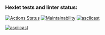 ### Hexlet tests and linter status:

[![Actions Status](https://github.com/LarissaRomanova/frontend-project-44/actions/workflows/hexlet-check.yml/badge.svg)](https://github.com/LarissaRomanova/frontend-project-44/actions)
[![Maintainability](https://api.codeclimate.com/v1/badges/324b317d804573e2619e/maintainability)](https://codeclimate.com/github/LarissaRomanova/frontend-project-44/maintainability)
[![asciicast](https://asciinema.org/a/04YdMN6kInrNJr5vK1Tue9twv.svg)](https://asciinema.org/a/04YdMN6kInrNJr5vK1Tue9twv)

[![asciicast](https://asciinema.org/a/o2lAh54gCEaTrfjE8mITE6Rwb.svg)](https://asciinema.org/a/o2lAh54gCEaTrfjE8mITE6Rwb)
